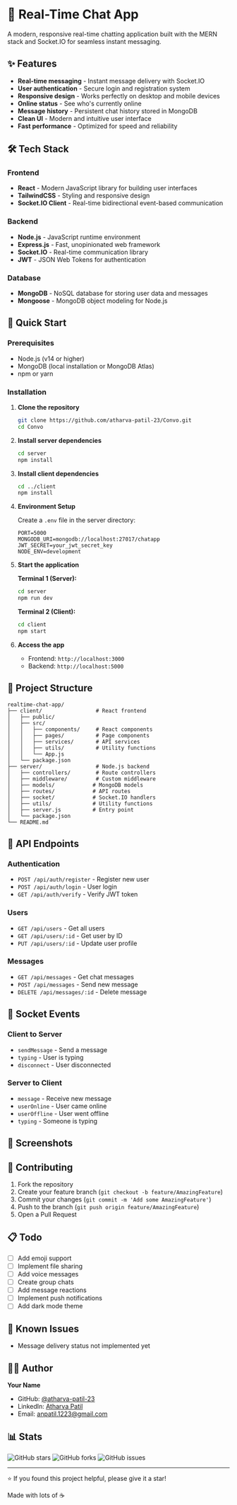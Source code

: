 # 💬 Real-Time Chat App

A modern, responsive real-time chatting application built with the MERN stack and Socket.IO for seamless instant messaging.

## ✨ Features

- **Real-time messaging** - Instant message delivery with Socket.IO
- **User authentication** - Secure login and registration system
- **Responsive design** - Works perfectly on desktop and mobile devices
- **Online status** - See who's currently online
- **Message history** - Persistent chat history stored in MongoDB
- **Clean UI** - Modern and intuitive user interface
- **Fast performance** - Optimized for speed and reliability

## 🛠️ Tech Stack

### Frontend
- **React** - Modern JavaScript library for building user interfaces
- **TailwindCSS** - Styling and responsive design
- **Socket.IO Client** - Real-time bidirectional event-based communication

### Backend
- **Node.js** - JavaScript runtime environment
- **Express.js** - Fast, unopinionated web framework
- **Socket.IO** - Real-time communication library
- **JWT** - JSON Web Tokens for authentication

### Database
- **MongoDB** - NoSQL database for storing user data and messages
- **Mongoose** - MongoDB object modeling for Node.js

## 🚀 Quick Start

### Prerequisites
- Node.js (v14 or higher)
- MongoDB (local installation or MongoDB Atlas)
- npm or yarn

### Installation

1. **Clone the repository**
   ```bash
   git clone https://github.com/atharva-patil-23/Convo.git
   cd Convo
   ```

2. **Install server dependencies**
   ```bash
   cd server
   npm install
   ```

3. **Install client dependencies**
   ```bash
   cd ../client
   npm install
   ```

4. **Environment Setup**
   
   Create a `.env` file in the server directory:
   ```env
   PORT=5000
   MONGODB_URI=mongodb://localhost:27017/chatapp
   JWT_SECRET=your_jwt_secret_key
   NODE_ENV=development
   ```

5. **Start the application**
   
   **Terminal 1 (Server):**
   ```bash
   cd server
   npm run dev
   ```
   
   **Terminal 2 (Client):**
   ```bash
   cd client
   npm start
   ```

6. **Access the app**
   - Frontend: `http://localhost:3000`
   - Backend: `http://localhost:5000`

## 📁 Project Structure

```
realtime-chat-app/
├── client/                 # React frontend
│   ├── public/
│   ├── src/
│   │   ├── components/     # React components
│   │   ├── pages/          # Page components
│   │   ├── services/       # API services
│   │   ├── utils/          # Utility functions
│   │   └── App.js
│   └── package.json
├── server/                 # Node.js backend
│   ├── controllers/        # Route controllers
│   ├── middleware/         # Custom middleware
│   ├── models/            # MongoDB models
│   ├── routes/            # API routes
│   ├── socket/            # Socket.IO handlers
│   ├── utils/             # Utility functions
│   ├── server.js          # Entry point
│   └── package.json
└── README.md
```

## 🔧 API Endpoints

### Authentication
- `POST /api/auth/register` - Register new user
- `POST /api/auth/login` - User login
- `GET /api/auth/verify` - Verify JWT token

### Users
- `GET /api/users` - Get all users
- `GET /api/users/:id` - Get user by ID
- `PUT /api/users/:id` - Update user profile

### Messages
- `GET /api/messages` - Get chat messages
- `POST /api/messages` - Send new message
- `DELETE /api/messages/:id` - Delete message

## 🔌 Socket Events

### Client to Server
- `sendMessage` - Send a message
- `typing` - User is typing
- `disconnect` - User disconnected

### Server to Client
- `message` - Receive new message
- `userOnline` - User came online
- `userOffline` - User went offline
- `typing` - Someone is typing

## 📱 Screenshots


## 🤝 Contributing

1. Fork the repository
2. Create your feature branch (`git checkout -b feature/AmazingFeature`)
3. Commit your changes (`git commit -m 'Add some AmazingFeature'`)
4. Push to the branch (`git push origin feature/AmazingFeature`)
5. Open a Pull Request

## 📋 Todo

- [ ] Add emoji support
- [ ] Implement file sharing
- [ ] Add voice messages
- [ ] Create group chats
- [ ] Add message reactions
- [ ] Implement push notifications
- [ ] Add dark mode theme

## 🐛 Known Issues

- Message delivery status not implemented yet

## 👨‍💻 Author

**Your Name**
- GitHub: [@atharva-patil-23](https://github.com/atharva-patil-23)
- LinkedIn: [Atharva Patil](https://www.linkedin.com/in/atharva-patil-081198258/)
- Email: anpatil.1223@gmail.com

## 📊 Stats

![GitHub stars](https://img.shields.io/github/stars/atharva-patil-23/Convo?style=social)
![GitHub forks](https://img.shields.io/github/forks/atharva-patil-23/Convo?style=social)
![GitHub issues](https://img.shields.io/github/issues/atharva-patil-23/Convo)

---

⭐ If you found this project helpful, please give it a star!

Made with lots of ☕